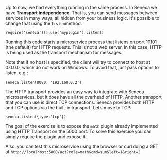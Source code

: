 Up to now, we had everything running in the same process. In Seneca we have
**Transport independence**. That is, you can send messages between services in many ways, all hidden from your business logic. It's possible to change that using the
`listen`method:

```
require('seneca')().use('myplugin').listen()
```
Running this code starts a microservice process that listens on port 10101
(the default) for HTTP requests. This is not a web server.
In this case, HTTP is being used as the transport mechanism for messages.

Note that if no host is specified, the client will try to connect to host at 0.0.0.0,
which do not work on Windows. To avoid that, just pass options to listen, e.g.:

```
seneca.listen(8080, '192.168.0.2')
```

The HTTP transport provides an easy way to integrate with Seneca microservices,
but it does have all the overhead of HTTP.
Another transport that you can use is direct TCP connections. Seneca provides both HTTP and TCP options via the built-in transport. Let’s move to TCP:

```
seneca.listen({type:'tcp'})
```

The goal of the exercise is to expose the `math` plugin already implemented using
HTTP Transport on the 5000 port. To solve this exercise you can simply require
the plugin and expose it.

Also, you can test this microservice using the browser or curl doing a GET at 
`http://localhost:5000/act?role=math&cmd=sum&left=1&right=2`
